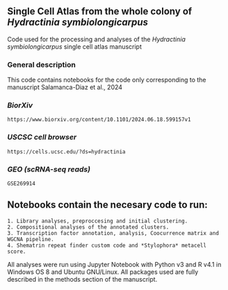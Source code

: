 ## Single Cell Atlas from the whole colony of *Hydractinia symbiolongicarpus*
Code used for the processing and analyses of the *Hydractinia symbiolongicarpus* single cell atlas manuscript

### General description 

This code contains notebooks for the code only corresponding to the manuscript Salamanca-Diaz et al., 2024
    
### *BiorXiv*

	https://www.biorxiv.org/content/10.1101/2024.06.18.599157v1
### *USCSC cell browser*
 
 	https://cells.ucsc.edu/?ds=hydractinia
  
### *GEO (scRNA-seq reads)* 
  
  	GSE269914

## Notebooks contain the necesary code to run: 

	1. Library analyses, preproccesing and initial clustering. 
	2. Compositional analyses of the annotated clusters.
	3. Transcription factor annotation, analysis, Coocurrence matrix and WGCNA pipeline.
	4. Shematrin repeat finder custom code and *Stylophora* metacell score. 

All analyses were run using Jupyter Notebook with Python v3 and R v4.1 in Windows OS 8 and Ubuntu GNU/Linux. All packages used are fully described in the methods section of the manuscript. 
